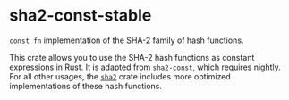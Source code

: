 # sha2-const-stable

`const fn` implementation of the SHA-2 family of hash functions.

This crate allows you to use the SHA-2 hash functions as constant expressions
in Rust. It is adapted from `sha2-const`, which requires nightly. For all other usages,
the [`sha2`] crate includes more optimized implementations of these hash functions.

[`sha2`]: https://crates.io/crates/sha2
